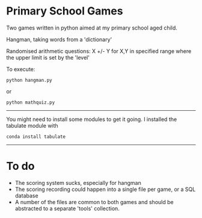 Primary School Games
====================

Two games written in python aimed at my primary school aged child.

Hangman, taking words from a 'dictionary'

Randomised arithmetic questions: X +/- Y for X,Y in specified range where the upper limit is set by the 'level'

To execute:

	python hangman.py

or

	python mathquiz.py

---

You might need to install some modules to get it going. I installed the tabulate module with

	conda install tabulate

---

To do
=====

* The scoring system sucks, especially for hangman
* The scoring recording could happen into a single file per game, or a SQL database
* A number of the files are common to both games and should be abstracted to a separate 'tools' collection.

